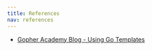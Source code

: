 ```yaml
---
title: References
nav: references
---
```


* [Gopher Academy Blog - Using Go Templates](https://blog.gopheracademy.com/advent-2017/using-go-templates/) 